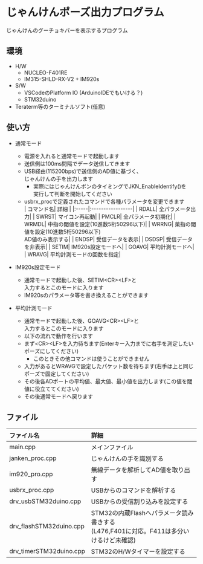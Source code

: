 
# じゃんけんポーズ出力プログラム

じゃんけんのグーチョキパーを表示するプログラム

## 環境

* H/W
  * NUCLEO-F401RE
  * IM315-SHLD-RX-V2 + IM920s
* S/W
  * VSCodeのPlatform IO (ArduinoIDEでもいける？)
  * STM32duino
* Teraterm等のターミナルソフト(任意)

## 使い方

* 通常モード
  * 電源を入れると通常モードで起動します
  * 送信側は100ms間隔でデータ送信してきます
  * USB経由(115200bps)で送信側のAD値に基づく、  
    じゃんけんの手を出力します  
    * 実際にはじゃんけんポンのタイミングでJKN_EnableIdentify()を  
      実行して判断を開始してください
  * usbrx_procで定義されたコマンドで各種パラメータを変更できます  
    | コマンド名| 詳細         |
    |:-----|:-----------------|
    | RDALL| 全パラメータ出力|
    | SWRST| マイコン再起動|
    | PMCLR| 全パラメータ初期化|
    | WRMDL| 中指の閾値を設定(10進数5桁50296以下)|
    | WRRNG| 薬指の閾値を設定(10進数5桁50296以下)</br>AD値のみ表示する|
    | ENDSP| 受信データを表示|
    | DSDSP| 受信データを非表示|
    | SETIM| IM920s設定モードへ|
    | GOAVG| 平均計測モードへ|
    | WRAVG| 平均計測モードの回数を指定|

* IM920s設定モード
  * 通常モードで起動した後、SETIM\<CR>\<LF>と  
    入力するとこのモードに入ります
  * IM920sのパラメータ等を書き換えることができます

* 平均計測モード
  * 通常モードで起動した後、GOAVG\<CR>\<LF>と  
    入力するとこのモードに入ります
  * 以下の流れで動作を行います
  * まず\<CR>\<LF>を入力待ちます(Enterキー入力までに右手を測定したいポーズにしてください)
    * このときその他コマンドは使うことができません
  * 入力があるとWRAVGで設定したパケット数を待ちます(右手は上と同じポーズで固定してください)
  * その後各ADポートの平均値、最大値、最小値を出力します(この値を閾値に役立ててください)
  * その後通常モードへ戻ります

## ファイル

| ファイル名                | 詳細         |
|:------------------------|:--------------------------------|
| main.cpp                | メインファイル                   |
| janken_proc.cpp         | じゃんけんの手を識別する          |
| im920_pro.cpp           | 無線データを解析してAD値を取り出す |
| usbrx_proc.cpp          | USBからのコマンドを解析する       |
| drv_usbSTM32duino.cpp   | USBからの受信割り込みを設定する   |
| drv_flashSTM32duino.cpp | STM32の内蔵Flashへパラメータ読み書きする</br> (L476,F401に対応。F411は多分いけるけど未確認)|
| drv_timerSTM32duino.cpp | STM32のH/Wタイマーを設定する|

